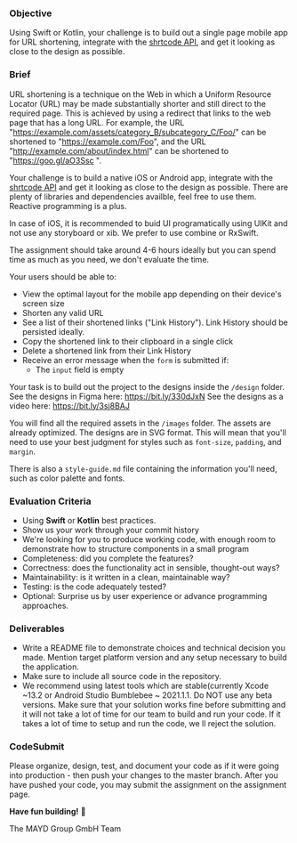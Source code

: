 ### Objective

Using Swift or Kotlin, your challenge is to build out a single page mobile app for URL shortening, integrate with the [shrtcode API](https://app.shrtco.de/docs), and get it looking as close to the design as possible.

### Brief

URL shortening is a technique on the Web in which a Uniform Resource Locator (URL) may be made substantially shorter and still direct to the required page. This is achieved by using a redirect that links to the web page that has a long URL. For example, the URL "https://example.com/assets/category_B/subcategory_C/Foo/" can be shortened to "https://example.com/Foo", and the URL "http://example.com/about/index.html" can be shortened to "https://goo.gl/aO3Ssc ".

Your challenge is to build a native iOS or Android app, integrate with the [shrtcode API](https://app.shrtco.de/docs) and get it looking as close to the design as possible. There are plenty of libraries and dependencies availble, feel free to use them. Reactive programming is a plus. 

In case of iOS, it is recommended to buid UI programatically using UIKit and not use any storyboard or xib. We prefer to use combine or RxSwift.

The assignment should take around 4-6 hours ideally but you can spend time as much as you need, we don't evaluate the time.

Your users should be able to:

-   View the optimal layout for the mobile app depending on their device's screen size
-   Shorten any valid URL
-   See a list of their shortened links ("Link History"). Link History should be persisted ideally.
-   Copy the shortened link to their clipboard in a single click
-   Delete a shortened link from their Link History
-   Receive an error message when the `form` is submitted if:
    -   The `input` field is empty

Your task is to build out the project to the designs inside the `/design` folder.
See the designs in Figma here: https://bit.ly/330dJxN
See the designs as a video here: https://bit.ly/3sj8BAJ

You will find all the required assets in the `/images` folder. The assets are already optimized. The designs are in SVG format. This will mean that you'll need to use your best judgment for styles such as `font-size`, `padding`, and `margin`.

There is also a `style-guide.md` file containing the information you'll need, such as color palette and fonts.

### Evaluation Criteria

-   Using **Swift** or **Kotlin** best practices. 
-   Show us your work through your commit history
-   We're looking for you to produce working code, with enough room to demonstrate how to structure components in a small program
-   Completeness: did you complete the features?
-   Correctness: does the functionality act in sensible, thought-out ways?
-   Maintainability: is it written in a clean, maintainable way?
-   Testing: is the code adequately tested?
-   Optional: Surprise us by user experience or advance programming approaches. 

### Deliverables

-  Write a README file to demonstrate choices and technical decision you made. Mention target platform version and any setup necessary to build the application.
-  Make sure to include all source code in the repository.
-  We recommend using latest tools which are stable(currently Xcode ~13.2 or Android Studio Bumblebee ~ 2021.1.1. Do NOT use any beta versions. Make sure that your solution works fine before submitting and it will not take a lot of time for our team to build and run your code. If it takes a lot of time to setup and run the code, we ll reject the solution.

### CodeSubmit

Please organize, design, test, and document your code as if it were going into production - then push your changes to the master branch. After you have pushed your code, you may submit the assignment on the assignment page.

**Have fun building!** 🚀

The MAYD Group GmbH Team
